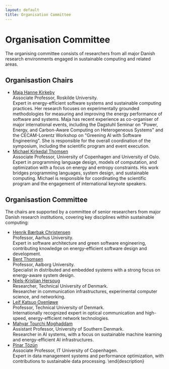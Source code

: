 ```yaml
---
layout: default
title: Organisation Committee
---
```


# Organisation Committee
The organising committee consists of researchers from all major Danish research environments engaged in sustainable computing and related areas.


## Organisastion Chairs
  * [Maja Hanne Kirkeby](https://forskning.ruc.dk/da/persons/majaht)<br>
  Associate Professor, Roskilde University.<br>
  Expert in energy-efficient software systems and sustainable computing practices. Her research focuses on experimentally grounded methodologies for measuring and improving the energy performance of software and systems. Maja has recent experience as co-organiser of major international events, including the Dagstuhl Seminar on "Power, Energy, and Carbon-Aware Computing on Heterogeneous Systems" and the CECAM-Lorentz Workshop on "Greening AI with Software Engineering". She is responsible for the overall coordination of the symposium, including the scientific program and event execution.
  * [Michael Kirkedal Thomsen](https://di.ku.dk/Ansatte/forskere/?pure=da/persons/196082) <br>
  Associate Professor, University of Copenhagen and University of Oslo.<br>
  Expert in programming language design, models of computation, and optimization with a focus on energy and entropy constraints. His work bridges programming languages, system design, and sustainable computing. Michael is responsible for coordinating the scientific program and the engagement of international keynote speakers.

## Organisastion Committee
The chairs are supported by a committee of senior researchers from major Danish research institutions, covering key disciplines within sustainable computing:

  * [Henrik Bærbak Christensen](https://pure.au.dk/portal/da/persons/hbc%40cs.au.dk)<br>
  Professor, Aarhus University.<br>
  Expert in software architecture and green software engineering, contributing knowledge on energy-efficient software design and development.
  * [Bent Thomsen](https://vbn.aau.dk/da/persons/bt) <br>
  Professor, Aalborg University.<br>
  Specialist in distributed and embedded systems with a strong focus on energy-aware system design.
  * [Niels-Kristian Hersoug](https://orbit.dtu.dk/en/persons/niels-kristian-hersoug) <br>
  Researcher, Technical University of Denmark.<br>
  Researcher in communication infrastructures, experimental computer science, and networking.
  * [Leif Katsuo Oxenløwe](https://orbit.dtu.dk/en/persons/lk-oxenlowe) <br>
  Professor, Technical University of Denmark.<br>
  Internationally recognized expert in optical communication and high-speed, energy-efficient network technologies.
  * [Mahyar Tourchi Moghaddam](https://portal.findresearcher.sdu.dk/da/persons/mtmo) <br>
  Assistant Professor, University of Southern Denmark.<br>
  Researcher in AI systems, with a focus on sustainable machine learning and energy-efficient AI infrastructures.
  * [Pínar Tözün](https://pure.itu.dk/en/persons/pinar-t%C3%B6z%C3%BCn) <br>
  Associate Professor, IT University of Copenhagen.<br>
  Expert in data management systems and performance optimization, with contributions to sustainable data processing.
\end{description}



